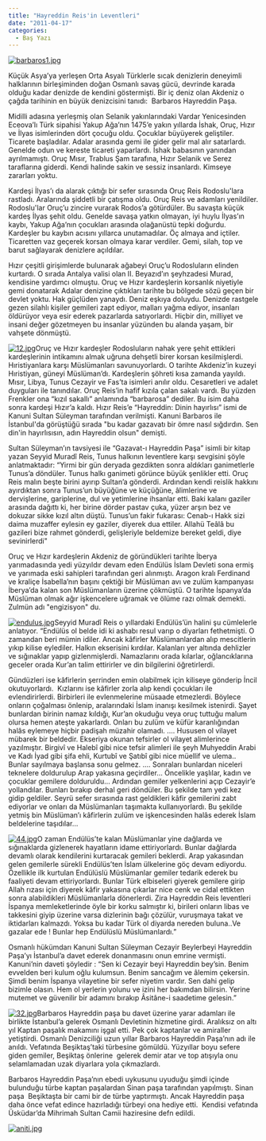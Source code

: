 ```yaml
---
title: "Hayreddin Reis'in Leventleri"
date: "2011-04-17"
categories: 
  - Baş Yazı
---
```


[![barbaros1.jpg](/uploads/2011/04/barbaros1.jpg)](/uploads/2011/04/barbaros1.jpg "barbaros1.jpg")

Küçük Asya’ya yerleşen Orta Asyalı Türklerle sıcak denizlerin deneyimli halklarının birleşiminden doğan Osmanlı savaş gücü, devrinde karada olduğu kadar denizde de kendini göstermişti. Bir iç deniz olan Akdeniz o çağda tarihinin en büyük denizcisini tanıdı:  Barbaros Hayreddin Paşa.

Midilli adasına yerleşmiş olan Selanik yakınlarındaki Vardar Yenicesinden Eceova’lı Türk sipahisi Yakup Ağa’nın 1475’e yakın yıllarda İshak, Oruç, Hızır ve İlyas isimlerinden dört çocuğu oldu. Çocuklar büyüyerek geliştiler. Ticarete başladılar. Adalar arasında gemi ile gider gelir mal alır satarlardı. Genelde odun ve kereste ticareti yaparlardı. İshak babasının yanından ayrılmamıştı. Oruç Mısır, Trablus Şam tarafına, Hızır Selanik ve Serez taraflarına giderdi. Kendi halinde sakin ve sessiz insanlardı. Kimseye zararları yoktu.

Kardeşi İlyas’ı da alarak çıktığı bir sefer sırasında Oruç Reis Rodoslu'lara rastladı. Aralarında şiddetli bir çatışma oldu. Oruç Reis ve adamları yenildiler. Rodoslu'lar Oruç’u zincire vurarak Rodos’a götürdüler. Bu savaşta küçük kardeş İlyas şehit oldu. Genelde savaşa yatkın olmayan, iyi huylu İlyas’ın kaybı, Yakup Ağa’nın çocukları arasında olağanüstü tepki doğurdu. Kardeşler bu kaybın acısını yıllarca unutamadılar. Öç almaya and içtiler. Ticaretten vaz geçerek korsan olmaya karar verdiler. Gemi, silah, top ve barut sağlayarak denizlere açıldılar.

Hızır çeşitli girişimlerde bulunarak ağabeyi Oruç’u Rodosluların elinden kurtardı. O sırada Antalya valisi olan II. Beyazıd’ın şeyhzadesi Murad, kendisine yardımcı olmuştu. Oruç ve Hızır kardeşlerin korsanlık niyetiyle gemi donatarak Adalar denizine çıktıkları tarihte bu bölgede sözü geçen bir devlet yoktu. Hak güçlüden yanaydı. Deniz eşkıya doluydu. Denizde rastgele gezen silahlı kişiler gemileri zapt ediyor, malları yağma ediyor, insanları öldürüyor veya esir ederek pazarlarda satıyorlardı. Hiçbir din, milliyet ve insani değer gözetmeyen bu insanlar yüzünden bu alanda yaşam, bir vahşete dönmüştü.

[![12.jpg](/uploads/2011/04/12.jpg)](/uploads/2011/04/12.jpg "12.jpg")Oruç ve Hızır kardeşler Rodosluların nahak yere şehit ettikleri kardeşlerinin intikamını almak uğruna dehşetli birer korsan kesilmişlerdi. Hıristiyanlara karşı Müslümanları savunuyorlardı. O tarihte Akdeniz’in kuzeyi Hıristiyan, güneyi Müslüman’dı. Kardeşlerin şöhreti kısa zamanda yayıldı. Mısır, Libya, Tunus Cezayir ve Fas’ta isimleri anılır oldu. Cesaretleri ve adalet duyguları ile tanındılar. Oruç Reis’in hafif kızıla çalan sakalı vardı. Bu yüzden Frenkler ona “kızıl sakallı” anlamında “barbarosa” dediler. Bu isim daha sonra kardeşi Hızır’a kaldı. Hızır Reis’e “Hayreddin: Dinin hayırlısı” ismi de Kanuni Sultan Süleyman tarafından verilmişti. Kanuni Barbaros ile İstanbul'da görüştüğü sırada "bu kadar gazavatı bir ömre nasıl sığdırdın. Sen din'in hayırlısısın, adın Hayreddin olsun" demişti.

Sultan Süleyman’ın tavsiyesi ile “Gazavat-ı Hayreddin Paşa” isimli bir kitap yazan Seyyid Muradî Reis, Tunus halkının leventlere karşı sevgisini şöyle anlatmaktadır: “Yirmi bir gün deryada gezdikten sonra aldıkları ganimetlerle Tunus’a döndüler. Tunus halkı ganimeti görünce büyük şenlikler etti. Oruç Reis malın beşte birini ayırıp Sultan’a gönderdi. Ardından kendi reislik hakkını ayırdıktan sonra Tunus’un büyüğüne ve küçüğüne, âlimlerine ve dervişlerine, gariplerine, dul ve yetimlerine ihsanlar etti. Baki kalanı gaziler arasında dağıttı ki, her birine dörder pastav çuka, yüzer arşın bez ve dokuzar sikke kızıl altın düştü. Tunus’un fakir fukarası: Cenab-ı Hakk sizi daima muzaffer eylesin ey gaziler, diyerek dua ettiler. Allahü Teâlâ bu gazileri bize rahmet gönderdi, gelişleriyle beldemize bereket geldi, diye sevinirlerdi"

Oruç ve Hızır kardeşlerin Akdeniz de göründükleri tarihte İberya yarımadasında yedi yüzyıldır devam eden Endülüs İslam Devleti sona ermiş ve yarımada eski sahipleri tarafından geri alınmıştı. Aragon kralı Ferdinand ve kraliçe İsabella’nın başını çektiği bir Müslüman avı ve zulüm kampanyası İberya’da kalan son Müslümanların üzerine çökmüştü. O tarihte İspanya’da Müslüman olmak ağır işkencelere uğramak ve ölüme razı olmak demekti. Zulmün adı "engizisyon" du.

[![endulus.jpg](/uploads/2011/04/endulus.jpg)](/uploads/2011/04/endulus.jpg "endulus.jpg")Seyyid Muradî Reis o yıllardaki Endülüs’ün halini şu cümlelerle anlatıyor. “Endülüs ol belde idi ki ashabı resul varıp o diyarları fethetmişti. O zamandan beri mümin idiler. Ancak kâfirler Müslümanlardan alıp mescitlerin yıkıp kilise eylediler. Halkın ekserisini kırdılar. Kalanları yer altında dehlizler ve sığınaklar yapıp gizlenmişlerdi. Namazlarını orada kılarlar, oğlancıklarına geceler orada Kur’an talim ettirirler ve din bilgilerini öğretirlerdi.

Gündüzleri ise kâfirlerin şerrinden emin olabilmek için kiliseye gönderip İncil okutuyorlardı.  Kızlarını ise kâfirler zorla alıp kendi çocukları ile evlendirirlerdi. Birbirleri ile evlenmelerine müsaade etmezlerdi. Böylece onların çoğalması önlenip, aralarındaki İslam inanışı kesilmek istenirdi. Şayet bunlardan birinin namaz kıldığı, Kur’an okuduğu veya oruç tuttuğu malum olursa hemen ateşte yakarlardı. Onları bu zulüm ve küfür karanlığından halâs eylemeye hiçbir padişah müzahir olamadı. …. Hususen ol vilayet mübarek bir beldedir. Ekseriya okunan tefsirler ol vilayet alimlerince yazılmıştır. Birgivî ve Halebî gibi nice tefsir alimleri ile şeyh Muhyeddin Arabi ve Kadı İyad gibi şifa ehli, Kurtubî ve Şatıbî gibi nice müellif ve ulema.. Bunlar sayılmaya başlansa sonu gelmez. .... Sonraları bunlardan niceleri teknelere doldurulup Arap yakasına geçirdiler… Öncelikle yaşlılar, kadın ve çocuklar gemilere dolduruldu… Ardından gemiler yelkenlerini açıp Cezayir’e yollandılar. Bunları bırakıp derhal geri döndüler. Bu şekilde tam yedi kez gidip geldiler. Seyrü sefer sırasında rast geldikleri kâfir gemilerini zabt ediyorlar ve onları da Müslümanları taşımakta kullanıyorlardı. Bu şekilde yetmiş bin Müslüman’ı kâfirlerin zulüm ve işkencesinden halâs ederek İslam beldelerine taşıdılar…

[![44.jpg](/uploads/2011/04/44.jpg)](/uploads/2011/04/44.jpg "44.jpg")O zaman Endülüs’te kalan Müslümanlar yine dağlarda ve sığınaklarda gizlenerek hayatların idame ettiriyorlardı. Bunlar dağlarda devamlı olarak kendilerini kurtaracak gemileri beklerdi. Arap yakasından gelen gemilerle sürekli Endülüs’ten İslam ülkelerine göç devam ediyordu. Özellikle ilk kurtulan Endülüslü Müslümanlar gemiler tedarik ederek bu faaliyeti devam ettiriyorlardı. Bunlar Türk elbiseleri giyerek gemilere girip Allah rızası için diyerek kâfir yakasına çıkarlar nice cenk ve cidal ettikten sonra alabildikleri Müslümanlarla dönerlerdi. Zira Hayreddin Reis leventleri İspanya memleketlerinde öyle bir korku salmıştır ki, birileri onların libas ve takkesini giyip üzerine varsa dizlerinin bağı çözülür, vuruşmaya takat ve iktidarları kalmazdı. Yoksa bu kadar Türk ol diyarda nereden buluna..Ve gazalar ede ! Bunlar hep Endülüslü Müslümanlardı.”

Osmanlı hükümdarı Kanuni Sultan Süleyman Cezayir Beylerbeyi Hayreddin Paşa’yı İstanbul’a davet ederek donanmasını onun emrine vermişti. Kanuni’nin daveti şöyledir : “Sen ki Cezayir beyi Hayreddin bey’sin. Benim evvelden beri kulum oğlu kulumsun. Benim sancağım ve âlemim çekersin. Şimdi benim İspanya vilayetine bir sefer niyetim vardır. Sen dahi gelip bizimle olasın. Hem ol yerlerin yolunu ve izini her bakımdan bilirsin. Yerine mutemet ve güvenilir bir adamını bırakıp Âsitâne-i saadetime gelesin.”

[![32.jpg](/uploads/2011/04/32.jpg)](/uploads/2011/04/32.jpg "32.jpg")Barbaros Hayreddin paşa bu davet üzerine yarar adamları ile birlikte İstanbul’a gelerek Osmanlı Devletinin hizmetine girdi. Aralıksız on altı yıl Kaptan paşalık makamını işgal etti. Pek çok kaptanlar ve amiraller yetiştirdi. Osmanlı Denizciliği uzun yıllar Barbaros Hayreddin Paşa’nın adı ile anıldı. Vefatında Beşiktaş’taki türbesine gömüldü. Yüzyıllar boyu sefere giden gemiler, Beşiktaş önlerine  gelerek demir atar ve top atışıyla onu selamlamadan uzak diyarlara yola çıkmazlardı.

Barbaros Hayreddin Paşa’nın ebedi uykusunu uyuduğu şimdi içinde bulunduğu türbe kaptan paşalardan Sinan paşa tarafından yapılmıştı. Sinan paşa  Beşiktaşta bir cami bir de türbe yaptırmıştı. Ancak Hayreddin paşa daha önce vefat edince hazırladığı türbeyi ona hediye etti.  Kendisi vefatında Üsküdar’da Mihrimah Sultan Camii haziresine defn edildi.

[![aniti.jpg](/uploads/2011/04/aniti.jpg)](/uploads/2011/04/aniti.jpg "aniti.jpg")
